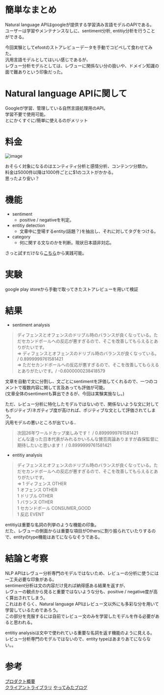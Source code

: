 # 簡単なまとめ  
Natural language APIはgoogleが提供する学習済み言語モデルのAPIである。  
ユーザーは学習やメンテナンスなしに、sentiment分析, entitiy分析を行うことができる。  
  
今回実験としてefootのストアレビューデータを手動でコピペして食わせてみた。  
汎用言語モデルとしてはいい感じであるが、  
レヴュー分析モデルとしては、レヴューに関係ない分の扱いや、ドメイン知識の面で難ありという印象だった。  

# Natural language APIに関して  
Googleが学習、管理している自然言語処理用のAPI。  
学習不要で使用可能。  
とにかくすぐに/簡単に使えるのがメリット

# 料金
![image](https://user-images.githubusercontent.com/54636129/221351846-296a3732-229e-4e1c-a9b7-e55c5d8ffba1.png)  
  
おそらく対象になるのはエンティティ分析と感情分析、コンテンツ分類か。  
料金は5000件以降は1000件ごとに$1のコストがかかる。  
思ったより安い？  

# 機能  
- sentiment
  - positive / negativeを判定。  
- entitiy detection
  - 文章中に登場するentity(話題？)を抽出し、それに対してタグをつける。
- category
  - 何に関する文なのかを判断。現状日本語非対応。

さっと試すだけなら[こちら](https://cloud.google.com/natural-language?hl=ja)から実践可能。
# 実験  
google play storeから手動で取ってきたストアレビューを用いて検証  

# 結果
- sentiment analysis  
>ディフェンスとオフェンスのドリブル時のバランスが良くなっている。ただセカンドボールへの反応が悪すぎるので、そこを改善してもらえるとありがたいです。  
⇒ ディフェンスとオフェンスのドリブル時のバランスが良くなっている。 / 0.8999999761581421  
⇒ ただセカンドボールへの反応が悪すぎるので、そこを改善してもらえるとありがたいです。/ -0.6000000238418579  

文章を自動で文に分割し、文ごとにsentimentを評価してくれるので、一つのコメントで複数内容に関して言及あっても評価が可能。    
(文章全体のsentimentも算出できるが、今回は実験実施なし。)  
  
ただ、レビュー分析に特化したモデルではないので、関係ないような文に対してもポジティブ/ネガティブ度が高ければ、ポジティブな文として評価されてしまう。  
汎用モデルの悪いところが出ている..   
>次回26年ワールドカップ楽しみです！ / 0.8999999761581421  
>どんな違った日本代表がみれるかいろんな賛否両論ありますが森保監督に期待したいと思います！ / 0.8999999761581421  


- entitiy analysis  
>ディフェンスとオフェンスのドリブル時のバランスが良くなっている。ただセカンドボールへの反応が悪すぎるので、そこを改善してもらえるとありがたいです。  
⇒
1	ディフェンス	OTHER  
1	オフェンス	OTHER  
1	ドリブル	OTHER  
1	バランス	OTHER  
1	セカンドボール	CONSUMER_GOOD  
1	反応	EVENT  
  
entitiyは重要な名詞の列挙のような機能の印象。  
だた、レヴューの側面からは重要な項目がOthersに割り振られていたりするので、entityのtype機能はあてにならなそうである。  
  
# 結論と考察  
NLP APIはレヴュー分析専門のモデルではないため、レビューの分析に使うには一工夫必要な印象がある。  
sentiment分析は文の内容だけ見れば納得感ある結果を返すが、  
レヴューの観点から見ると重要ではないような分も、positive / negative度が高く算出されてしまう。  
これはおそらく、Natural language APIはレビュー文以外にも多彩な分を用いて学習しているためであろう。  
この部分を克服するには自前でレビュー文のみを学習したモデルを作る必要があると思われる。    
  
entitiy analysisは文中で使われている重要な名詞を返す機能のように見える。  
レビュー分析専門のモデルではないので、entity typeはあまりあてにならない。。  
  

# 参考
[プロダクト概要](https://cloud.google.com/natural-language/docs/basics?hl=ja)  
[クライアントライブラリ](https://cloud.google.com/natural-language/docs/reference/libraries)
[やってみたブログ](https://oc-technote.com/python/google-cloud-natural-language-extract-japanese-address/)

